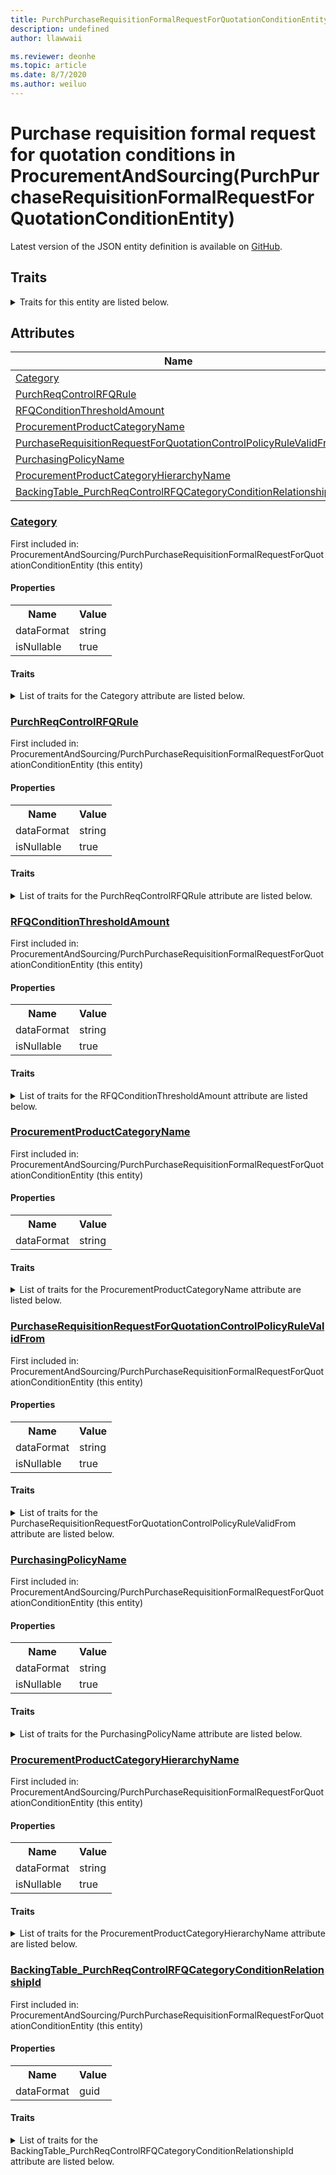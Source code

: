 ```yaml
---
title: PurchPurchaseRequisitionFormalRequestForQuotationConditionEntity in ProcurementAndSourcing - Common Data Model | Microsoft Docs
description: undefined
author: llawwaii

ms.reviewer: deonhe
ms.topic: article
ms.date: 8/7/2020
ms.author: weiluo
---
```


# Purchase requisition formal request for quotation conditions in ProcurementAndSourcing(PurchPurchaseRequisitionFormalRequestForQuotationConditionEntity)

  
 Latest version of the JSON entity definition is available on <a href="https://github.com/Microsoft/CDM/tree/master/schemaDocuments/core/operationsCommon/Entities/SupplyChain/ProcurementAndSourcing/PurchPurchaseRequisitionFormalRequestForQuotationConditionEntity.cdm.json" target="_blank">GitHub</a>.  

## Traits

<details>
<summary>Traits for this entity are listed below.  
</summary>

**is.CDM.entityVersion**  
  <table><tr><th>Parameter</th><th>Value</th><th>Data type</th><th>Explanation</th></tr><tr><td>versionNumber</td><td>"1.1"</td><td>string</td><td>semantic version number of the entity</td></tr></table>

**is.application.releaseVersion**  
  <table><tr><th>Parameter</th><th>Value</th><th>Data type</th><th>Explanation</th></tr><tr><td>releaseVersion</td><td>"10.0.13.0"</td><td>string</td><td>semantic version number of the application introducing this entity</td></tr></table>

**is.localized.displayedAs**  
  Holds the list of language specific display text for an object.  <table><tr><th>Parameter</th><th>Value</th><th>Data type</th><th>Explanation</th></tr><tr><td>localizedDisplayText</td><td><table><tr><th>languageTag</th><th>displayText</th></tr><tr><td>en</td><td>Purchase requisition formal request for quotation conditions</td></tr></table></td><td>entity</td><td>a reference to the constant entity holding the list of localized text</td></tr></table>

</details>

## Attributes

|Name|Description|First Included in Instance|
|---|---|---|
|[Category](#Category)||<a href="PurchPurchaseRequisitionFormalRequestForQuotationConditionEntity.md" target="_blank">ProcurementAndSourcing/PurchPurchaseRequisitionFormalRequestForQuotationConditionEntity</a>|
|[PurchReqControlRFQRule](#PurchReqControlRFQRule)||<a href="PurchPurchaseRequisitionFormalRequestForQuotationConditionEntity.md" target="_blank">ProcurementAndSourcing/PurchPurchaseRequisitionFormalRequestForQuotationConditionEntity</a>|
|[RFQConditionThresholdAmount](#RFQConditionThresholdAmount)||<a href="PurchPurchaseRequisitionFormalRequestForQuotationConditionEntity.md" target="_blank">ProcurementAndSourcing/PurchPurchaseRequisitionFormalRequestForQuotationConditionEntity</a>|
|[ProcurementProductCategoryName](#ProcurementProductCategoryName)||<a href="PurchPurchaseRequisitionFormalRequestForQuotationConditionEntity.md" target="_blank">ProcurementAndSourcing/PurchPurchaseRequisitionFormalRequestForQuotationConditionEntity</a>|
|[PurchaseRequisitionRequestForQuotationControlPolicyRuleValidFrom](#PurchaseRequisitionRequestForQuotationControlPolicyRuleValidFrom)||<a href="PurchPurchaseRequisitionFormalRequestForQuotationConditionEntity.md" target="_blank">ProcurementAndSourcing/PurchPurchaseRequisitionFormalRequestForQuotationConditionEntity</a>|
|[PurchasingPolicyName](#PurchasingPolicyName)||<a href="PurchPurchaseRequisitionFormalRequestForQuotationConditionEntity.md" target="_blank">ProcurementAndSourcing/PurchPurchaseRequisitionFormalRequestForQuotationConditionEntity</a>|
|[ProcurementProductCategoryHierarchyName](#ProcurementProductCategoryHierarchyName)||<a href="PurchPurchaseRequisitionFormalRequestForQuotationConditionEntity.md" target="_blank">ProcurementAndSourcing/PurchPurchaseRequisitionFormalRequestForQuotationConditionEntity</a>|
|[BackingTable_PurchReqControlRFQCategoryConditionRelationshipId](#BackingTable_PurchReqControlRFQCategoryConditionRelationshipId)||<a href="PurchPurchaseRequisitionFormalRequestForQuotationConditionEntity.md" target="_blank">ProcurementAndSourcing/PurchPurchaseRequisitionFormalRequestForQuotationConditionEntity</a>|

### <a href=#Category name="Category">Category</a>

First included in: ProcurementAndSourcing/PurchPurchaseRequisitionFormalRequestForQuotationConditionEntity (this entity)  

#### Properties

<table><tr><th>Name</th><th>Value</th></tr><tr><td>dataFormat</td><td>string</td></tr><tr><td>isNullable</td><td>true</td></tr></table>

#### Traits

<details>
<summary>List of traits for the Category attribute are listed below.</summary>

**is.dataFormat.character**  
**is.dataFormat.big**  
**is.dataFormat.array**  
**is.nullable**  
The attribute value may be set to NULL.  

**is.dataFormat.character**  
**is.dataFormat.array**  
</details>

### <a href=#PurchReqControlRFQRule name="PurchReqControlRFQRule">PurchReqControlRFQRule</a>

First included in: ProcurementAndSourcing/PurchPurchaseRequisitionFormalRequestForQuotationConditionEntity (this entity)  

#### Properties

<table><tr><th>Name</th><th>Value</th></tr><tr><td>dataFormat</td><td>string</td></tr><tr><td>isNullable</td><td>true</td></tr></table>

#### Traits

<details>
<summary>List of traits for the PurchReqControlRFQRule attribute are listed below.</summary>

**is.dataFormat.character**  
**is.dataFormat.big**  
**is.dataFormat.array**  
**is.nullable**  
The attribute value may be set to NULL.  

**is.dataFormat.character**  
**is.dataFormat.array**  
</details>

### <a href=#RFQConditionThresholdAmount name="RFQConditionThresholdAmount">RFQConditionThresholdAmount</a>

First included in: ProcurementAndSourcing/PurchPurchaseRequisitionFormalRequestForQuotationConditionEntity (this entity)  

#### Properties

<table><tr><th>Name</th><th>Value</th></tr><tr><td>dataFormat</td><td>string</td></tr><tr><td>isNullable</td><td>true</td></tr></table>

#### Traits

<details>
<summary>List of traits for the RFQConditionThresholdAmount attribute are listed below.</summary>

**is.dataFormat.character**  
**is.dataFormat.big**  
**is.dataFormat.array**  
**is.nullable**  
The attribute value may be set to NULL.  

**is.dataFormat.character**  
**is.dataFormat.array**  
</details>

### <a href=#ProcurementProductCategoryName name="ProcurementProductCategoryName">ProcurementProductCategoryName</a>

First included in: ProcurementAndSourcing/PurchPurchaseRequisitionFormalRequestForQuotationConditionEntity (this entity)  

#### Properties

<table><tr><th>Name</th><th>Value</th></tr><tr><td>dataFormat</td><td>string</td></tr></table>

#### Traits

<details>
<summary>List of traits for the ProcurementProductCategoryName attribute are listed below.</summary>

**is.dataFormat.character**  
**is.dataFormat.big**  
**is.dataFormat.array**  
**is.dataFormat.character**  
**is.dataFormat.array**  
</details>

### <a href=#PurchaseRequisitionRequestForQuotationControlPolicyRuleValidFrom name="PurchaseRequisitionRequestForQuotationControlPolicyRuleValidFrom">PurchaseRequisitionRequestForQuotationControlPolicyRuleValidFrom</a>

First included in: ProcurementAndSourcing/PurchPurchaseRequisitionFormalRequestForQuotationConditionEntity (this entity)  

#### Properties

<table><tr><th>Name</th><th>Value</th></tr><tr><td>dataFormat</td><td>string</td></tr><tr><td>isNullable</td><td>true</td></tr></table>

#### Traits

<details>
<summary>List of traits for the PurchaseRequisitionRequestForQuotationControlPolicyRuleValidFrom attribute are listed below.</summary>

**is.dataFormat.character**  
**is.dataFormat.big**  
**is.dataFormat.array**  
**is.nullable**  
The attribute value may be set to NULL.  

**is.dataFormat.character**  
**is.dataFormat.array**  
</details>

### <a href=#PurchasingPolicyName name="PurchasingPolicyName">PurchasingPolicyName</a>

First included in: ProcurementAndSourcing/PurchPurchaseRequisitionFormalRequestForQuotationConditionEntity (this entity)  

#### Properties

<table><tr><th>Name</th><th>Value</th></tr><tr><td>dataFormat</td><td>string</td></tr><tr><td>isNullable</td><td>true</td></tr></table>

#### Traits

<details>
<summary>List of traits for the PurchasingPolicyName attribute are listed below.</summary>

**is.dataFormat.character**  
**is.dataFormat.big**  
**is.dataFormat.array**  
**is.nullable**  
The attribute value may be set to NULL.  

**is.dataFormat.character**  
**is.dataFormat.array**  
</details>

### <a href=#ProcurementProductCategoryHierarchyName name="ProcurementProductCategoryHierarchyName">ProcurementProductCategoryHierarchyName</a>

First included in: ProcurementAndSourcing/PurchPurchaseRequisitionFormalRequestForQuotationConditionEntity (this entity)  

#### Properties

<table><tr><th>Name</th><th>Value</th></tr><tr><td>dataFormat</td><td>string</td></tr><tr><td>isNullable</td><td>true</td></tr></table>

#### Traits

<details>
<summary>List of traits for the ProcurementProductCategoryHierarchyName attribute are listed below.</summary>

**is.dataFormat.character**  
**is.dataFormat.big**  
**is.dataFormat.array**  
**is.nullable**  
The attribute value may be set to NULL.  

**is.dataFormat.character**  
**is.dataFormat.array**  
</details>

### <a href=#BackingTable_PurchReqControlRFQCategoryConditionRelationshipId name="BackingTable_PurchReqControlRFQCategoryConditionRelationshipId">BackingTable_PurchReqControlRFQCategoryConditionRelationshipId</a>

First included in: ProcurementAndSourcing/PurchPurchaseRequisitionFormalRequestForQuotationConditionEntity (this entity)  

#### Properties

<table><tr><th>Name</th><th>Value</th></tr><tr><td>dataFormat</td><td>guid</td></tr></table>

#### Traits

<details>
<summary>List of traits for the BackingTable_PurchReqControlRFQCategoryConditionRelationshipId attribute are listed below.</summary>

**is.dataFormat.character**  
**is.dataFormat.big**  
**is.dataFormat.array**  
**is.dataFormat.guid**  
**means.identity.entityId**  
**is.linkedEntity.identifier**  
Marks the attribute(s) that hold foreign key references to a linked (used as an attribute) entity. This attribute is added to the resolved entity to enumerate the referenced entities.  <table><tr><th>Parameter</th><th>Value</th><th>Data type</th><th>Explanation</th></tr><tr><td>entityReferences</td><td><table><tr><th>entityReference</th><th>attributeReference</th></tr><tr><td><a href="../../../Tables/SupplyChain/ProcurementAndSourcing/Group/PurchReqControlRFQCategoryCondition.md" target="_blank">/core/operationsCommon/Tables/SupplyChain/ProcurementAndSourcing/Group/PurchReqControlRFQCategoryCondition.cdm.json/PurchReqControlRFQCategoryCondition</a></td><td><a href="../../../Tables/SupplyChain/ProcurementAndSourcing/Group/PurchReqControlRFQCategoryCondition.md#RecId" target="_blank">RecId</a></td></tr></table></td><td>entity</td><td>a reference to the constant entity holding the list of entity references</td></tr></table>

**is.dataFormat.guid**  
**is.dataFormat.character**  
**is.dataFormat.array**  
</details>
